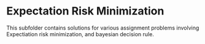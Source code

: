 # Expectation Risk Minimization

This subfolder contains solutions for various assignment problems involving Expectiation risk minimization, and bayesian decision rule.
